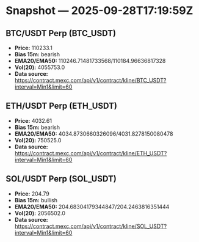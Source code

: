 # Snapshot — 2025-09-28T17:19:59Z

## BTC/USDT Perp (BTC_USDT)
- **Price:** 110233.1
- **Bias 15m:** bearish
- **EMA20/EMA50:** 110246.71481733568/110184.96636817328
- **Vol(20):** 4055753.0
- **Data source:** https://contract.mexc.com/api/v1/contract/kline/BTC_USDT?interval=Min1&limit=60

## ETH/USDT Perp (ETH_USDT)
- **Price:** 4032.61
- **Bias 15m:** bearish
- **EMA20/EMA50:** 4034.8730660326096/4031.8278150080478
- **Vol(20):** 750525.0
- **Data source:** https://contract.mexc.com/api/v1/contract/kline/ETH_USDT?interval=Min1&limit=60

## SOL/USDT Perp (SOL_USDT)
- **Price:** 204.79
- **Bias 15m:** bullish
- **EMA20/EMA50:** 204.68304179344847/204.2463816351444
- **Vol(20):** 2056502.0
- **Data source:** https://contract.mexc.com/api/v1/contract/kline/SOL_USDT?interval=Min1&limit=60
